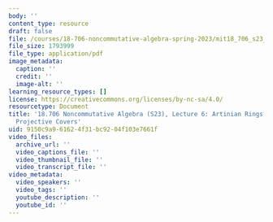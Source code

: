 ```yaml
---
body: ''
content_type: resource
draft: false
file: /courses/18-706-noncommutative-algebra-spring-2023/mit18_706_s23_lec06.pdf
file_size: 1793999
file_type: application/pdf
image_metadata:
  caption: ''
  credit: ''
  image-alt: ''
learning_resource_types: []
license: https://creativecommons.org/licenses/by-nc-sa/4.0/
resourcetype: Document
title: '18.706 Noncommutative Algebra (S23), Lecture 6: Artinian Rings are Noetherian,
  Projective Covers'
uid: 9150c9a9-6162-4f31-bc92-04f103e7661f
video_files:
  archive_url: ''
  video_captions_file: ''
  video_thumbnail_file: ''
  video_transcript_file: ''
video_metadata:
  video_speakers: ''
  video_tags: ''
  youtube_description: ''
  youtube_id: ''
---
```


